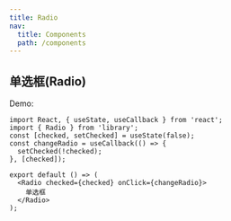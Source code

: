 ```yaml
---
title: Radio
nav:
  title: Components
  path: /components
---
```


## 单选框(Radio)

Demo:

```tsx
import React, { useState, useCallback } from 'react';
import { Radio } from 'library';
const [checked, setChecked] = useState(false);
const changeRadio = useCallback(() => {
  setChecked(!checked);
}, [checked]);

export default () => (
  <Radio checked={checked} onClick={changeRadio}>
    单选框
  </Radio>
);
```

<API src="./index.tsx"></API>
